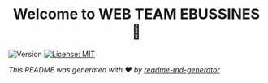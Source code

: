 <h1 align="center">Welcome to WEB TEAM EBUSSINES 👋</h1>
<p>
  <img alt="Version" src="https://img.shields.io/badge/version-0.0.0-blue.svg?cacheSeconds=2592000" />
  <a href="#" target="_blank">
    <img alt="License: MIT" src="https://img.shields.io/badge/License-MIT-yellow.svg" />
  </a>
</p>

_This README was generated with ❤️ by [readme-md-generator](https://github.com/kefranabg/readme-md-generator)_
